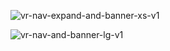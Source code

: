 ![vr-nav-expand-and-banner-xs-v1](https://github.com/user-attachments/assets/3c8a8883-b0fc-4458-a1ab-0a5ac4959bd9)


![vr-nav-and-banner-lg-v1](https://github.com/user-attachments/assets/79039cea-fb11-4152-a258-3a87bb218661)

